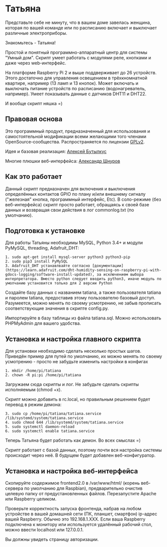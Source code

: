 # Татьяна
Представьте себе не минуту, что в вашем доме завелась женщина, которая по вашей команде или по расписанию включает и выключает различные электроприборы.

Знакомьтесь - Татьяна!

Простой и понятный программно-аппаратный центр для системы "Умный дом". Скрипт умеет работать с модулями реле, кнопками и даже через web-интерфейс.

На платформе Raspberry Pi 2 и выше поддверживает до 26 устройств. Этого достаточно для управления освещением в трёхкномнатной квартире, например (13 ламп и 13 кнопок). Может включать и выключать питание устройств по расписанию (водонагреватель, например). Умеет показывать данные с датчиков DHT11 и DHT22.

И вообще скрипт няшка =)

Правовая основа
----
Это программный продукт, предназначенный для использования и самостоятельной модификации всеми желающими того членами OpenSource-сообщества. Распространяется по лицензии [GPLv2]().

Идея и базовая реализация: [Алексей Бутылкус](https://vk.com/butpub)
                                             
Многие плюшки веб-интерфейса: [Александр Шнуров](https://vk.com/id206464204)


Как это работает
----
Данный скрипт предназначен для включения и выключения определённых контактов GPIO по плану и/или внешнему сигналу ("железная" кнопка, программный интерфейс, Etc).
В соло-режиме (без веб-интерфейса) скрипт просто работает, обращаясь к своей базе данных и возвращая свои действия в лог commonlog.txt (по умолчанию).


Подготовка к установке
----
Для работы Татьяны необходимы MySQL, Python 3.4+ и модули PyMySQL, threading, Adafruit_DHT:  

    1. sudo apt-get install mysql-server python3 python3-pip  
    2. sudo pip3 install PyMySQL
    3. Adafruit_DHT устанавлвайте согласно [документации](https://learn.adafruit.com/dht-humidity-sensing-on-raspberry-pi-with-gdocs-logging/software-install-updated), за исключением выбора интерпретатора. Вместо python следует вводить python3, иначе модуль по умолчанию установится только для 2 версии Python

Создайте базу данных с названием tatiana, а также пользователя tatiana и паролем tatiana, предоставив этому пользователю базовый доступ. Разумеется, можно менять по своему усмотрению, не забыв прописать соответствующие значения в скрипте config.py.

Импортируйте в базу таблицы из файла tatiana.sql. Можно использовать PHPMyAdmin для вашего удобства.


Установка и настройка главного скрипта
----
Для установки необходимо сделать несколько простых шагов. Приведён пример для путей по умолчанию, их можно менять по своему усмотрению - просто не забудьте изменить настройки в конфигах

    1. mkdir /home/pi/tatiana
    2. chown -R pi:pi /home/pi/tatiana

Загружаем сюда скрипты и лог. Не забудьте сделать скрипты исполняемым (chmod +x).

Скрипт можно добавить в rc.local, но правильным решением будет перевод в режим демона:  

    3. sudo cp /home/pi/tatiana/tatiana.service /lib/systemd/system/tatiana.service  
    4. sudo chmod 644 /lib/systemd/system/tatiana.service  
    5. sudo systemctl daemon-reload  
    6. sudo systemctl enable tatiana.service  

Теперь Татьяна будет работать как демон. Во всех смыслах =)

Скрипт работает с базой данных, поэтому почти вся настройка системы происходит через неё. В будущем будет добавлен веб-конфигуратор.




Установка и настройка веб-интерфейса
----
Скопируйте содержимое frontend2.0 в /var/www/html/ (корень веб-сервера по умолчанию для Raspbian), предварительно очистив целевую папку от предустановленных файлов. Перезапустите Apache или Raspberry целиком.

Проверьте корректность запуска фронтенда, набрав на любом устройстве в вашей домашней сети (ПК, планшет, смартфон) ip-адрес вашей Raspberry. Обычно это 192.168.1.ХХХ. Если ваша Raspberry подключена к монитору или используется удалённый рабочий стол, можно ввести localhost или 127.0.0.1.

Вы должны увидеть страницу авторизации.

